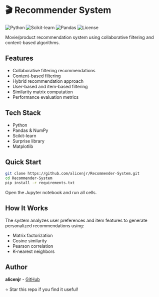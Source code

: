 # 🎬 Recommender System

![Python](https://img.shields.io/badge/python-3.8+-blue.svg)
![Scikit-learn](https://img.shields.io/badge/sklearn-latest-orange.svg)
![Pandas](https://img.shields.io/badge/pandas-latest-green.svg)
![License](https://img.shields.io/badge/license-MIT-blue.svg)

Movie/product recommendation system using collaborative filtering and content-based algorithms.

## Features

- Collaborative filtering recommendations
- Content-based filtering
- Hybrid recommendation approach
- User-based and item-based filtering
- Similarity matrix computation
- Performance evaluation metrics

## Tech Stack

- Python
- Pandas & NumPy
- Scikit-learn
- Surprise library
- Matplotlib

## Quick Start

```bash
git clone https://github.com/alicenjr/Recommender-System.git
cd Recommender-System
pip install -r requirements.txt
```

Open the Jupyter notebook and run all cells.

## How It Works

The system analyzes user preferences and item features to generate personalized recommendations using:
- Matrix factorization
- Cosine similarity
- Pearson correlation
- K-nearest neighbors

## Author

**alicenjr** - [GitHub](https://github.com/alicenjr)

⭐ Star this repo if you find it useful!
